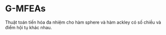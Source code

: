 # G-MFEAs
Thuật toán tiến hóa đa nhiệm cho hàm sphere và hàm ackley có số chiều và điểm hội tụ khác nhau.
